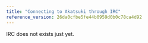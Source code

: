```yaml
---
title: "Connecting to Akatsuki through IRC"
reference_version: 26da0cfbe5fe44b0959d0b0c78ca4d92
---
```


IRC does not exists just yet.

<!--
### A quick note
Please note that IRC support may vary depending on the client you're using. Plus, our IRC server only handles **basic commands** at the moment, such as PASS, NICK, USER, PRIVMSG, NOTICE, JOIN, PART and QUIT.  
We've tested our IRC server with [HexChat](https://hexchat.github.io), a free and open source IRC client, and it turned out to work pretty well. For iOS, Mutter works just fine.

### Multiple clients and SSL support
With a recent update, we've added the ability to connect from the game and an IRC client at the same time. You can also connect with multiple IRC clients. We've also added SSL support.

### Setting up your IRC client
<br>
Once you've installed an IRC client, you can connect to Ripple with these settings:  

- **Host:** `irc.ripple.moe`  
- **Port:** `6697` with SSL (recommended) or `6667` (without SSL)  
- **Nickname and username:** Your ripple username. <u>If you have spaces in your name, replace them with underscores. For example,</u> `- Zino -` <u>becomes</u> `-_Zino_-`  
- **Server password:** Your IRC token, you can get it [here](/irc).  

There's no authentication system (SASL/NickServ, none of that). Your IRC token must be sent with the /PASS (Server Password) method. This is for backwards compatibility with the official server.

### And now?
If you have connected successfully to ripple's IRC server, you can start chatting in public channels by typing `/JOIN #channel` (eg: `/JOIN #osu` to join the main channel). `/list` should show all available channels.
-->
